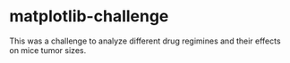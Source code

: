 # matplotlib-challenge
This was a challenge to analyze different drug regimines and their effects on mice tumor sizes. 

